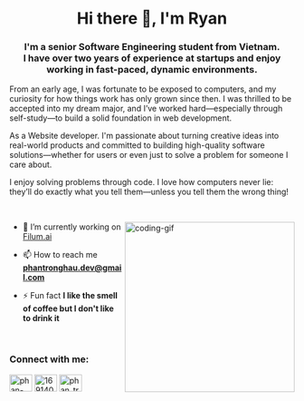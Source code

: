 <h1 align="center">Hi there 👋, I'm Ryan</h1>
<h3 align="center">I'm a senior Software Engineering student from Vietnam. 
<br/> I have over two years of experience at startups and enjoy working in fast-paced, dynamic environments.</h3>

<p>From an early age, I was fortunate to be exposed to computers, and my curiosity for how things work has only grown since then. I was thrilled to be accepted into my dream major, and I’ve worked hard—especially through self-study—to build a solid foundation in web development.</p>

<p>As a Website developer. I'm passionate about turning creative ideas into real-world products and committed to building high-quality software solutions—whether for users or even just to solve a problem for someone I care about.</p>

<p>I enjoy solving problems through code. I love how computers never lie: they’ll do exactly what you tell them—unless you tell them the wrong thing!</p>
<p>&nbsp;</p>

<img align="right" width='300' src="https://i.pinimg.com/originals/a4/51/39/a451393c169a91586312551109361064.gif" alt="coding-gif" />

- 🔭 I’m currently working on [Filum.ai](https://github.com/Filum-AI)

- 📫 How to reach me **phantronghau.dev@gmail.com**

- ⚡ Fun fact **I like the smell of coffee but I don't like to drink it**

<p>&nbsp;</p>
<h3 align="left">Connect with me:</h3>
<p align="left">
<a href="https://linkedin.com/in/phan-trong-hau" target="blank"><img align="center" src="https://raw.githubusercontent.com/rahuldkjain/github-profile-readme-generator/master/src/images/icons/Social/linked-in-alt.svg" alt="phan-trong-hau" height="30" width="40" /></a>
<a href="https://stackoverflow.com/users/16914031" target="blank"><img align="center" src="https://raw.githubusercontent.com/rahuldkjain/github-profile-readme-generator/master/src/images/icons/Social/stack-overflow.svg" alt="16914031" height="30" width="40" /></a>
<a href="https://instagram.com/phan_trong_hau" target="blank"><img align="center" src="https://raw.githubusercontent.com/rahuldkjain/github-profile-readme-generator/master/src/images/icons/Social/instagram.svg" alt="phan_trong_hau" height="30" width="40" /></a>
</p>



